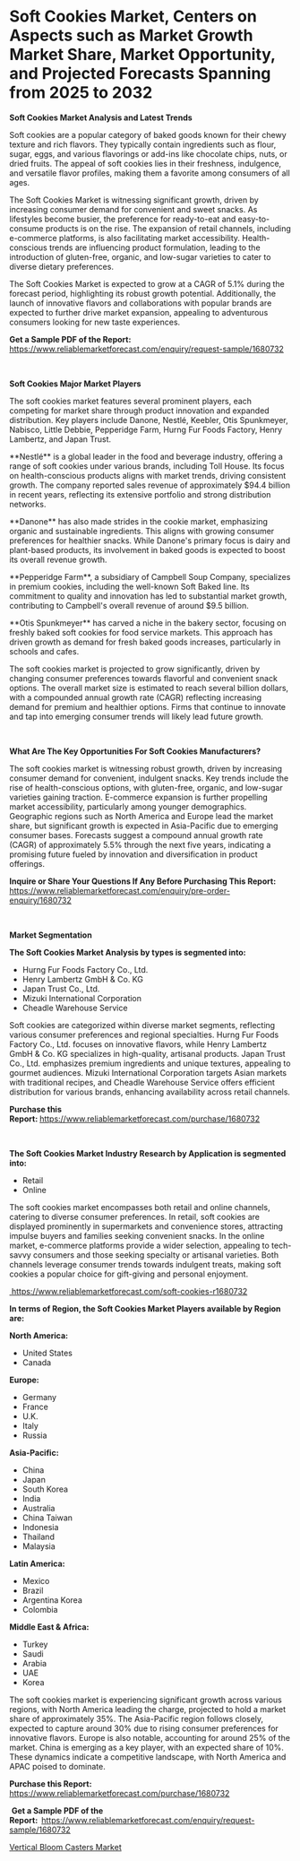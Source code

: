 <p><h1>Soft Cookies Market, Centers on Aspects such as Market Growth Market Share, Market Opportunity, and Projected Forecasts Spanning from 2025 to 2032</h1></p><p><strong>Soft Cookies Market Analysis and Latest Trends</strong></p>
<p><p>Soft cookies are a popular category of baked goods known for their chewy texture and rich flavors. They typically contain ingredients such as flour, sugar, eggs, and various flavorings or add-ins like chocolate chips, nuts, or dried fruits. The appeal of soft cookies lies in their freshness, indulgence, and versatile flavor profiles, making them a favorite among consumers of all ages.</p><p>The Soft Cookies Market is witnessing significant growth, driven by increasing consumer demand for convenient and sweet snacks. As lifestyles become busier, the preference for ready-to-eat and easy-to-consume products is on the rise. The expansion of retail channels, including e-commerce platforms, is also facilitating market accessibility. Health-conscious trends are influencing product formulation, leading to the introduction of gluten-free, organic, and low-sugar varieties to cater to diverse dietary preferences.</p><p>The Soft Cookies Market is expected to grow at a CAGR of 5.1% during the forecast period, highlighting its robust growth potential. Additionally, the launch of innovative flavors and collaborations with popular brands are expected to further drive market expansion, appealing to adventurous consumers looking for new taste experiences.</p></p>
<p><strong>Get a Sample PDF of the Report:&nbsp;</strong> <a href="https://www.reliablemarketforecast.com/enquiry/request-sample/1680732?utm_campaign=3352&utm_medium=2&utm_source=Github&utm_content=ia&utm_term=24032025&utm_id=soft-cookies">https://www.reliablemarketforecast.com/enquiry/request-sample/1680732</a></p>
<p>&nbsp;</p>
<p><strong>Soft Cookies Major Market Players</strong></p>
<p><p>The soft cookies market features several prominent players, each competing for market share through product innovation and expanded distribution. Key players include Danone, Nestlé, Keebler, Otis Spunkmeyer, Nabisco, Little Debbie, Pepperidge Farm, Hurng Fur Foods Factory, Henry Lambertz, and Japan Trust.</p><p>**Nestlé** is a global leader in the food and beverage industry, offering a range of soft cookies under various brands, including Toll House. Its focus on health-conscious products aligns with market trends, driving consistent growth. The company reported sales revenue of approximately $94.4 billion in recent years, reflecting its extensive portfolio and strong distribution networks.</p><p>**Danone** has also made strides in the cookie market, emphasizing organic and sustainable ingredients. This aligns with growing consumer preferences for healthier snacks. While Danone's primary focus is dairy and plant-based products, its involvement in baked goods is expected to boost its overall revenue growth.</p><p>**Pepperidge Farm**, a subsidiary of Campbell Soup Company, specializes in premium cookies, including the well-known Soft Baked line. Its commitment to quality and innovation has led to substantial market growth, contributing to Campbell's overall revenue of around $9.5 billion.</p><p>**Otis Spunkmeyer** has carved a niche in the bakery sector, focusing on freshly baked soft cookies for food service markets. This approach has driven growth as demand for fresh baked goods increases, particularly in schools and cafes.</p><p>The soft cookies market is projected to grow significantly, driven by changing consumer preferences towards flavorful and convenient snack options. The overall market size is estimated to reach several billion dollars, with a compounded annual growth rate (CAGR) reflecting increasing demand for premium and healthier options. Firms that continue to innovate and tap into emerging consumer trends will likely lead future growth.</p></p>
<p>&nbsp;</p>
<p><strong>What Are The Key Opportunities For Soft Cookies Manufacturers?</strong></p>
<p><p>The soft cookies market is witnessing robust growth, driven by increasing consumer demand for convenient, indulgent snacks. Key trends include the rise of health-conscious options, with gluten-free, organic, and low-sugar varieties gaining traction. E-commerce expansion is further propelling market accessibility, particularly among younger demographics. Geographic regions such as North America and Europe lead the market share, but significant growth is expected in Asia-Pacific due to emerging consumer bases. Forecasts suggest a compound annual growth rate (CAGR) of approximately 5.5% through the next five years, indicating a promising future fueled by innovation and diversification in product offerings.</p></p>
<p><strong>Inquire or Share Your Questions If Any Before Purchasing This Report:</strong> <a href="https://www.reliablemarketforecast.com/enquiry/pre-order-enquiry/1680732?utm_campaign=3352&utm_medium=2&utm_source=Github&utm_content=ia&utm_term=24032025&utm_id=soft-cookies">https://www.reliablemarketforecast.com/enquiry/pre-order-enquiry/1680732</a></p>
<p>&nbsp;</p>
<p><strong>Market Segmentation</strong></p>
<p><strong>The Soft Cookies Market Analysis by types is segmented into:</strong></p>
<p><ul><li>Hurng Fur Foods Factory Co., Ltd.</li><li>Henry Lambertz GmbH & Co. KG</li><li>Japan Trust Co., Ltd.</li><li>Mizuki International Corporation</li><li>Cheadle Warehouse Service</li></ul></p>
<p><p>Soft cookies are categorized within diverse market segments, reflecting various consumer preferences and regional specialties. Hurng Fur Foods Factory Co., Ltd. focuses on innovative flavors, while Henry Lambertz GmbH & Co. KG specializes in high-quality, artisanal products. Japan Trust Co., Ltd. emphasizes premium ingredients and unique textures, appealing to gourmet audiences. Mizuki International Corporation targets Asian markets with traditional recipes, and Cheadle Warehouse Service offers efficient distribution for various brands, enhancing availability across retail channels.</p></p>
<p><strong>Purchase this Report:&nbsp;</strong><a href="https://www.reliablemarketforecast.com/purchase/1680732?utm_campaign=3352&utm_medium=2&utm_source=Github&utm_content=ia&utm_term=24032025&utm_id=soft-cookies">https://www.reliablemarketforecast.com/purchase/1680732</a></p>
<p>&nbsp;</p>
<p><strong>The Soft Cookies Market Industry Research by Application is segmented into:</strong></p>
<p><ul><li>Retail</li><li>Online</li></ul></p>
<p><p>The soft cookies market encompasses both retail and online channels, catering to diverse consumer preferences. In retail, soft cookies are displayed prominently in supermarkets and convenience stores, attracting impulse buyers and families seeking convenient snacks. In the online market, e-commerce platforms provide a wider selection, appealing to tech-savvy consumers and those seeking specialty or artisanal varieties. Both channels leverage consumer trends towards indulgent treats, making soft cookies a popular choice for gift-giving and personal enjoyment.</p></p>
<p><a href="https://www.reliablemarketforecast.com/soft-cookies-r1680732?utm_campaign=3352&utm_medium=2&utm_source=Github&utm_content=ia&utm_term=24032025&utm_id=soft-cookies">&nbsp;https://www.reliablemarketforecast.com/soft-cookies-r1680732</a></p>
<p><strong>In terms of Region, the Soft Cookies Market Players available by Region are:</strong></p>
<p>
    <p> <strong> North America: </strong>
        <ul>
            <li>United States</li>
            <li>Canada</li>
        </ul>
        </p> 
    <p> <strong> Europe: </strong>
        <ul>
            <li>Germany</li>
            <li>France</li>
            <li>U.K.</li>
            <li>Italy</li>
            <li>Russia</li>
        </ul>
        </p> 
    <p> <strong> Asia-Pacific: </strong>
        <ul>
            <li>China</li>
            <li>Japan</li>
            <li>South Korea</li>
            <li>India</li>
            <li>Australia</li>
            <li>China Taiwan</li>
            <li>Indonesia</li>
            <li>Thailand</li>
            <li>Malaysia</li>
        </ul>
        </p> 
    <p> <strong> Latin America: </strong>
        <ul>
            <li>Mexico</li>
            <li>Brazil</li>
            <li>Argentina Korea</li>
            <li>Colombia</li>
        </ul>
        </p> 
    <p> <strong> Middle East & Africa: </strong>
        <ul>
            <li>Turkey</li>
            <li>Saudi</li>
            <li>Arabia</li>
            <li>UAE</li>
            <li>Korea</li>
        </ul>
    </p>
    </p>
<p><p>The soft cookies market is experiencing significant growth across various regions, with North America leading the charge, projected to hold a market share of approximately 35%. The Asia-Pacific region follows closely, expected to capture around 30% due to rising consumer preferences for innovative flavors. Europe is also notable, accounting for around 25% of the market. China is emerging as a key player, with an expected share of 10%. These dynamics indicate a competitive landscape, with North America and APAC poised to dominate.</p></p>
<p><strong>Purchase this Report: </strong><a href="https://www.reliablemarketforecast.com/purchase/1680732?utm_campaign=3352&utm_medium=2&utm_source=Github&utm_content=ia&utm_term=24032025&utm_id=soft-cookies">https://www.reliablemarketforecast.com/purchase/1680732</a></p>
<p>&nbsp;<strong>Get a Sample PDF of the Report:&nbsp;&nbsp;</strong><a href="https://www.reliablemarketforecast.com/enquiry/request-sample/1680732?utm_campaign=3352&utm_medium=2&utm_source=Github&utm_content=ia&utm_term=24032025&utm_id=soft-cookies">https://www.reliablemarketforecast.com/enquiry/request-sample/1680732</a></p>
<p><strong></strong></p>
<p><p><a href="https://github.com/plawragarile/Market-Research-Report-List-1/blob/main/vertical-bloom-casters-market.md?utm_campaign=3352&utm_medium=2&utm_source=Github&utm_content=ia&utm_term=24032025&utm_id=soft-cookies">Vertical Bloom Casters Market</a></p></p>